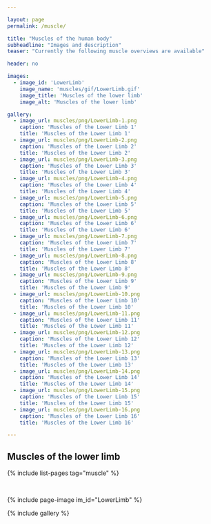 ```yaml
---

layout: page
permalink: /muscle/

title: "Muscles of the human body"
subheadline: "Images and description"
teaser: "Currently the following muscle overviews are available"

header: no

images:
  - image_id: 'LowerLimb'
    image_name: 'muscles/gif/LowerLimb.gif'
    image_title: 'Muscles of the lower limb'
    image_alt: 'Muscles of the lower limb' 

gallery:
  - image_url: muscles/png/LowerLimb-1.png
    caption: 'Muscles of the Lower Limb 1'
    title: 'Muscles of the Lower Limb 1'
  - image_url: muscles/png/LowerLimb-2.png
    caption: 'Muscles of the Lower Limb 2'
    title: 'Muscles of the Lower Limb 2'
  - image_url: muscles/png/LowerLimb-3.png
    caption: 'Muscles of the Lower Limb 3'
    title: 'Muscles of the Lower Limb 3'
  - image_url: muscles/png/LowerLimb-4.png
    caption: 'Muscles of the Lower Limb 4'
    title: 'Muscles of the Lower Limb 4'
  - image_url: muscles/png/LowerLimb-5.png
    caption: 'Muscles of the Lower Limb 5'
    title: 'Muscles of the Lower Limb 5'
  - image_url: muscles/png/LowerLimb-6.png
    caption: 'Muscles of the Lower Limb 6'
    title: 'Muscles of the Lower Limb 6'
  - image_url: muscles/png/LowerLimb-7.png
    caption: 'Muscles of the Lower Limb 7'
    title: 'Muscles of the Lower Limb 7'
  - image_url: muscles/png/LowerLimb-8.png
    caption: 'Muscles of the Lower Limb 8'
    title: 'Muscles of the Lower Limb 8'
  - image_url: muscles/png/LowerLimb-9.png
    caption: 'Muscles of the Lower Limb 9'
    title: 'Muscles of the Lower Limb 9'
  - image_url: muscles/png/LowerLimb-10.png
    caption: 'Muscles of the Lower Limb 10'
    title: 'Muscles of the Lower Limb 10'
  - image_url: muscles/png/LowerLimb-11.png
    caption: 'Muscles of the Lower Limb 11'
    title: 'Muscles of the Lower Limb 11'
  - image_url: muscles/png/LowerLimb-12.png
    caption: 'Muscles of the Lower Limb 12'
    title: 'Muscles of the Lower Limb 12'
  - image_url: muscles/png/LowerLimb-13.png
    caption: 'Muscles of the Lower Limb 13'
    title: 'Muscles of the Lower Limb 13'
  - image_url: muscles/png/LowerLimb-14.png
    caption: 'Muscles of the Lower Limb 14'
    title: 'Muscles of the Lower Limb 14'
  - image_url: muscles/png/LowerLimb-15.png
    caption: 'Muscles of the Lower Limb 15'
    title: 'Muscles of the Lower Limb 15'
  - image_url: muscles/png/LowerLimb-16.png
    caption: 'Muscles of the Lower Limb 16'
    title: 'Muscles of the Lower Limb 16'

---
```


## Muscles of the lower limb

{% include list-pages tag="muscle" %}

<br>

{% include page-image im_id="LowerLimb" %}

{% include gallery %}
